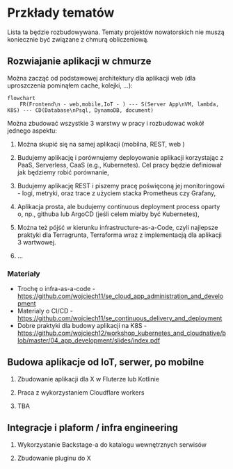 # Przkłady tematów

Lista ta będzie rozbudowywana. Tematy projektów nowatorskich nie muszą koniecznie być związane z chmurą obliczeniową. 

## Rozwiajanie aplikacji w chmurze

Można zacząć od podstawowej architektury dla aplikacji web (dla uproszczenia pominąłem cache, kolejki, ...):

```mermaid
flowchart
    FR(Frontend\n - web,mobile,IoT - ) --- S(Server App\nVM, lambda, K8S) --- CD(Database\nPsql, DynamoDB, document)
```

Można zbudować wszystkie 3 warstwy w pracy i rozbudować wokół jednego aspektu:

1. Można skupić się na samej aplikacji (mobilna, REST, web )

2. Budujemy aplikację i porównujemy deployowanie aplikacji korzystając z PaaS, Serverless, CaaS (e.g., Kubernetes). Cel pracy będzie definiował jak będziemy robić porównanie,

3. Budujemy aplikację REST i piszemy pracę poświęconą jej monitoringowi - logi, metryki, oraz trace z użyciem stacka Prometheus czy Grafany,

4. Aplikacja prosta, ale budujemy continuous deployment process oparty o, np., githuba lub ArgoCD (jeśli celem miałby być Kubernetes),

5. Można też pójść w kierunku infrastructure-as-a-Code, czyli najlepsze praktyki dla Terragrunta, Terraforma wraz z implementacją dla aplikacji 3 wartwowej.

6. ...

### Materiały

- Trochę o infra-as-a-code - https://github.com/wojciech11/se_cloud_app_administration_and_development
- Materialy o CI/CD - https://github.com/wojciech11/se_continuous_delivery_and_deployment
- Dobre praktyki dla budowy aplikacji na K8S - https://github.com/wojciech12/workshop_kubernetes_and_cloudnative/blob/master/04_app_development/slides/index.pdf

## Budowa aplikacje od IoT, serwer, po mobilne

1. Zbudowanie aplikacji dla X w Fluterze lub Kotlinie

2. Praca z wykorzystaniem Cloudflare workers

3. TBA

## Integracje i plaform / infra engineering

1. Wykorzystanie Backstage-a do katalogu wewnętrznych serwisów

2. Zbudowanie pluginu do X
